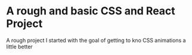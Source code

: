 # A rough and basic CSS and React Project 

A rough project I started with the goal of getting to kno CSS animations a little better

